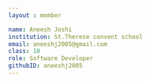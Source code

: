 ```yaml
--- 
layout : member 

name: Aneesh Joshi
institution: St.Therese convent school 
email: aneeshj2005@gmail.com
class: 10
role: Software Developer
githubID: aneeshj2005
--- 
```

